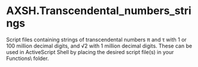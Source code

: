# AXSH.Transcendental_numbers_strings
Script files containing strings of transcendental numbers π and τ with 1 or 100 million decimal digits, and √2 with 1 million decimal digits.
These can be used in ActiveScript Shell by placing the desired script file(s) in your Functions\ folder.
